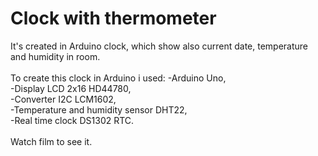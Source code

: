 <h1>Clock with thermometer</h1>
It's created in Arduino clock, which show also current date, temperature and 
humidity in room.
<br></br>
To create this clock in Arduino i used:
-Arduino Uno,<br>
-Display LCD 2x16 HD44780,<br>
-Converter I2C LCM1602,<br>
-Temperature and humidity sensor DHT22,<br>
-Real time clock DS1302 RTC.<br>
<br>
Watch film to see it.
